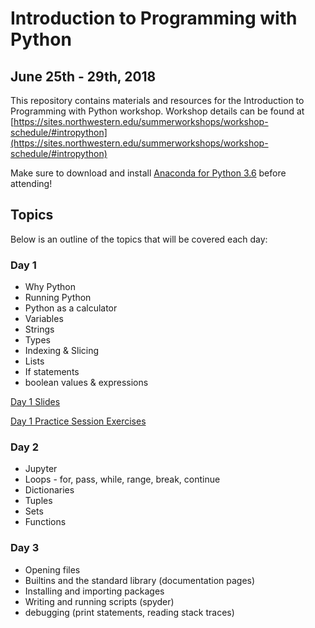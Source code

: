 # Introduction to Programming with Python
## June 25th - 29th, 2018

This repository contains materials and resources for the Introduction to Programming with Python workshop. Workshop details can be found at [https://sites.northwestern.edu/summerworkshops/workshop-schedule/#intropython](https://sites.northwestern.edu/summerworkshops/workshop-schedule/#intropython)

Make sure to download and install [Anaconda for Python 3.6](https://www.anaconda.com/download) before attending!

## Topics

Below is an outline of the topics that will be covered each day:

### Day 1
- Why Python
- Running Python
- Python as a calculator
- Variables
- Strings
- Types
- Indexing & Slicing
- Lists
- If statements
- boolean values & expressions

[Day 1 Slides](day-1/slides/index.html)

[Day 1 Practice Session Exercises](day-1/Exercises.md)

### Day 2
- Jupyter
- Loops - for, pass, while, range, break, continue
- Dictionaries
- Tuples
- Sets
- Functions

### Day 3
- Opening files
- Builtins and the standard library (documentation pages)
- Installing and importing packages
- Writing and running scripts (spyder)
- debugging (print statements, reading stack traces)